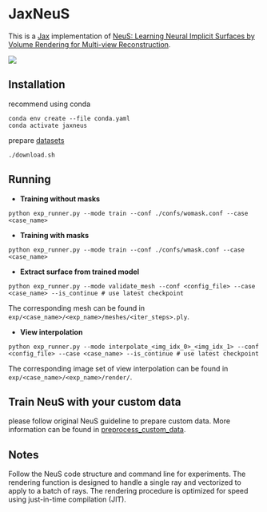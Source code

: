# JaxNeuS

This is a [Jax](https://github.com/google/jax) implementation of [NeuS: Learning Neural Implicit Surfaces by Volume Rendering for Multi-view Reconstruction](https://github.com/Totoro97/NeuS).

![](./figures/scan114.gif)

## Installation

recommend using conda
```
conda env create --file conda.yaml
conda activate jaxneus
```

prepare [datasets](https://www.dropbox.com/scl/fo/um3wj3ctiuoottbfmqmgb/ABZRltszDvWHJ824UL6DHw0?rlkey=3vjok0aivnoiaf8z5j6w05k92&e=1&dl=0)
```
./download.sh
```


## Running


- **Training without masks**

```shell
python exp_runner.py --mode train --conf ./confs/womask.conf --case <case_name>
```

- **Training with masks**

```shell
python exp_runner.py --mode train --conf ./confs/wmask.conf --case <case_name>
```

- **Extract surface from trained model** 

```shell
python exp_runner.py --mode validate_mesh --conf <config_file> --case <case_name> --is_continue # use latest checkpoint
```

The corresponding mesh can be found in `exp/<case_name>/<exp_name>/meshes/<iter_steps>.ply`.

- **View interpolation**

```shell
python exp_runner.py --mode interpolate_<img_idx_0>_<img_idx_1> --conf <config_file> --case <case_name> --is_continue # use latest checkpoint
```

The corresponding image set of view interpolation can be found in `exp/<case_name>/<exp_name>/render/`.

## Train NeuS with your custom data

please follow original NeuS guideline to prepare custom data.
More information can be found in [preprocess_custom_data](https://github.com/Totoro97/NeuS/tree/main/preprocess_custom_data).

## Notes
Follow the NeuS code structure and command line for experiments. The rendering function is designed to handle a single ray and vectorized to apply to a batch of rays. The rendering procedure is optimized for speed using just-in-time compilation (JIT).

